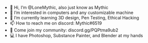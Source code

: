 - 👋 Hi, I’m @LoneMythic, also just know as Mythic
- 👀 I’m interested in computers and any customizable machine
- 🌱 I’m currently learning 3D design, Pen Testing, Ethical Hacking
- 📫 How to reach me on discord: Mythic#6519
- 💬 Come join my community: discord.gg/PQPtma9ub2
- 💻 I have Photoshop, Substance Painter, and Blender at my hands
